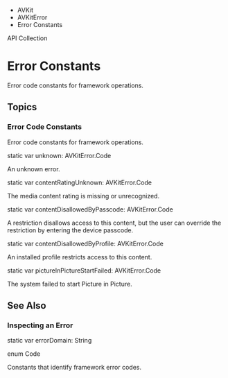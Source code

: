

- AVKit
- AVKitError
-  Error Constants 

API Collection

# Error Constants

Error code constants for framework operations.

## Topics

### Error Code Constants

Error code constants for framework operations.

static var unknown: AVKitError.Code

An unknown error.

static var contentRatingUnknown: AVKitError.Code

The media content rating is missing or unrecognized.

static var contentDisallowedByPasscode: AVKitError.Code

A restriction disallows access to this content, but the user can override the restriction by entering the device passcode.

static var contentDisallowedByProfile: AVKitError.Code

An installed profile restricts access to this content.

static var pictureInPictureStartFailed: AVKitError.Code

The system failed to start Picture in Picture.

## See Also

### Inspecting an Error

static var errorDomain: String

enum Code

Constants that identify framework error codes.

